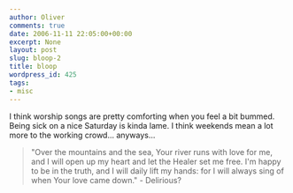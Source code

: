 ```yaml
---
author: Oliver
comments: true
date: 2006-11-11 22:05:00+00:00
excerpt: None
layout: post
slug: bloop-2
title: bloop
wordpress_id: 425
tags:
- misc
---
```


I think worship songs are pretty comforting when you feel a bit bummed.  Being sick on a nice Saturday is kinda lame.  I think weekends mean a lot more to the working crowd... anyways...

<blockquote class="lyrics">"Over the mountains and the sea,
Your river runs with love for me,
and I will open up my heart
and let the Healer set me free.
I'm happy to be in the truth,
and I will daily lift my hands:
for I will always sing of when
Your love came down." - Delirious?</blockquote>